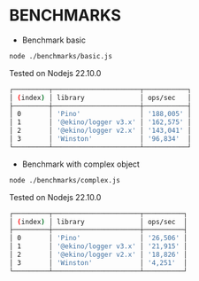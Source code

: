 # BENCHMARKS

- Benchmark basic
```bash
node ./benchmarks/basic.js
```

Tested on Nodejs 22.10.0
```bash
┌─────────┬──────────────────────┬───────────┐
│ (index) │ library              │ ops/sec   │
├─────────┼──────────────────────┼───────────┤
│ 0       │ 'Pino'               │ '188,005' │
│ 1       │ '@ekino/logger v3.x' │ '162,575' │
│ 2       │ '@ekino/logger v2.x' │ '143,041' │
│ 3       │ 'Winston'            │ '96,834'  │
└─────────┴──────────────────────┴───────────┘
```

- Benchmark with complex object

```bash
node ./benchmarks/complex.js
```

Tested on Nodejs 22.10.0
```bash
┌─────────┬──────────────────────┬──────────┐
│ (index) │ library              │ ops/sec  │
├─────────┼──────────────────────┼──────────┤
│ 0       │ 'Pino'               │ '26,506' │
│ 1       │ '@ekino/logger v3.x' │ '21,915' │
│ 2       │ '@ekino/logger v2.x' │ '18,826' │
│ 3       │ 'Winston'            │ '4,251'  │
└─────────┴──────────────────────┴──────────┘
```